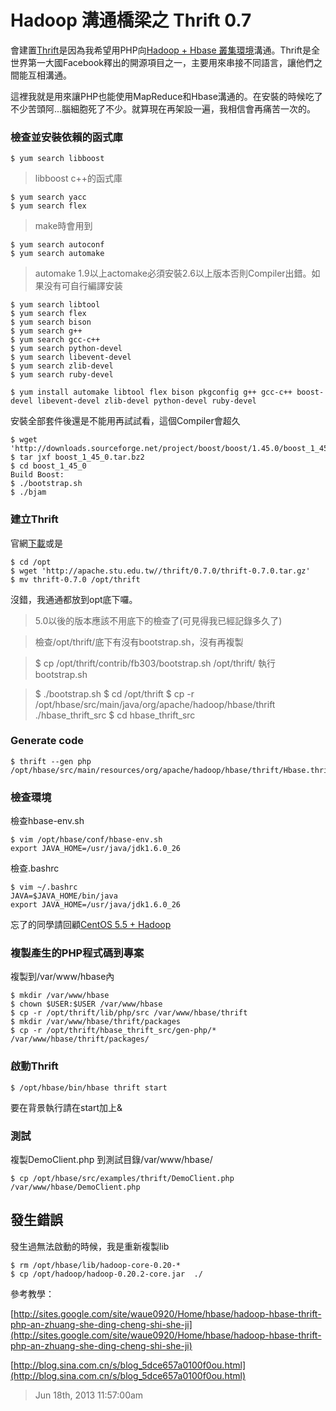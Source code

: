 # Hadoop 溝通橋梁之 Thrift 0.7

會建置[Thrift](http://thrift.apache.org/)是因為我希望用PHP向[Hadoop + Hbase 叢集環境](/post/94170575263/hadoop-hbase)溝通。Thrift是全世界第一大國Facebook釋出的開源項目之一，主要用來串接不同語言，讓他們之間能互相溝通。

這裡我就是用來讓PHP也能使用MapReduce和Hbase溝通的。在安裝的時候吃了不少苦頭阿...腦細胞死了不少。就算現在再架設一遍，我相信會再痛苦一次的。

### 檢查並安裝依賴的函式庫

	$ yum search libboost

> libboost c++的函式庫

	$ yum search yacc
	$ yum search flex

> make時會用到

	$ yum search autoconf
	$ yum search automake 

> automake 1.9以上actomake必須安裝2.6以上版本否則Compiler出錯。如果没有可自行編譯安装

	$ yum search libtool
	$ yum search flex
	$ yum search bison
	$ yum search g++
	$ yum search gcc-c++
	$ yum search python-devel
	$ yum search libevent-devel
	$ yum search zlib-devel
	$ yum search ruby-devel

	$ yum install automake libtool flex bison pkgconfig g++ gcc-c++ boost-devel libevent-devel zlib-devel python-devel ruby-devel

安裝全部套件後還是不能用再試試看，這個Compiler會超久

	$ wget 'http://downloads.sourceforge.net/project/boost/boost/1.45.0/boost_1_45_0.tar.bz2'
	$ tar jxf boost_1_45_0.tar.bz2
	$ cd boost_1_45_0
	Build Boost:
	$ ./bootstrap.sh
	$ ./bjam

### 建立Thrift

官網[下載](http://thrift.apache.org/download/)或是

	$ cd /opt
	$ wget 'http://apache.stu.edu.tw//thrift/0.7.0/thrift-0.7.0.tar.gz'
	$ mv thrift-0.7.0 /opt/thrift

沒錯，我通通都放到opt底下囉。

> 5.0以後的版本應該不用底下的檢查了(可見得我已經記錄多久了) 
 
> 檢查/opt/thrift/底下有沒有bootstrap.sh，沒有再複製
 
> 	$ cp /opt/thrift/contrib/fb303/bootstrap.sh /opt/thrift/
執行bootstrap.sh
 
> 	$ ./bootstrap.sh
 	$ cd /opt/thrift
 	$ cp -r /opt/hbase/src/main/java/org/apache/hadoop/hbase/thrift ./hbase_thrift_src
 	$ cd hbase_thrift_src

### Generate code

	$ thrift --gen php /opt/hbase/src/main/resources/org/apache/hadoop/hbase/thrift/Hbase.thrift

### 檢查環境

檢查hbase-env.sh

	$ vim /opt/hbase/conf/hbase-env.sh
	export JAVA_HOME=/usr/java/jdk1.6.0_26

檢查.bashrc

	$ vim ~/.bashrc
	JAVA=$JAVA_HOME/bin/java
	export JAVA_HOME=/usr/java/jdk1.6.0_26

忘了的同學請回顧[CentOS 5.5 + Hadoop](http://alanmoment.ocomm.com.tw/post/94169976403/centos-5-5-hadoop-0-20)

### 複製產生的PHP程式碼到專案

複製到/var/www/hbase內

	$ mkdir /var/www/hbase
	$ chown $USER:$USER /var/www/hbase
	$ cp -r /opt/thrift/lib/php/src /var/www/hbase/thrift
	$ mkdir /var/www/hbase/thrift/packages
	$ cp -r /opt/thrift/hbase_thrift_src/gen-php/* /var/www/hbase/thrift/packages/

### 啟動Thrift

	$ /opt/hbase/bin/hbase thrift start

要在背景執行請在start加上&

### 測試

複製DemoClient.php 到測試目錄/var/www/hbase/

	$ cp /opt/hbase/src/examples/thrift/DemoClient.php /var/www/hbase/DemoClient.php


## 發生錯誤 ##

發生過無法啟動的時候，我是重新複製lib

	$ rm /opt/hbase/lib/hadoop-core-0.20-*
	$ cp /opt/hadoop/hadoop-0.20.2-core.jar  ./

參考教學：

[http://sites.google.com/site/waue0920/Home/hbase/hadoop-hbase-thrift-php-an-zhuang-she-ding-cheng-shi-she-ji](http://sites.google.com/site/waue0920/Home/hbase/hadoop-hbase-thrift-php-an-zhuang-she-ding-cheng-shi-she-ji)

[http://blog.sina.com.cn/s/blog_5dce657a0100f0ou.html](http://blog.sina.com.cn/s/blog_5dce657a0100f0ou.html)

> Jun 18th, 2013 11:57:00am